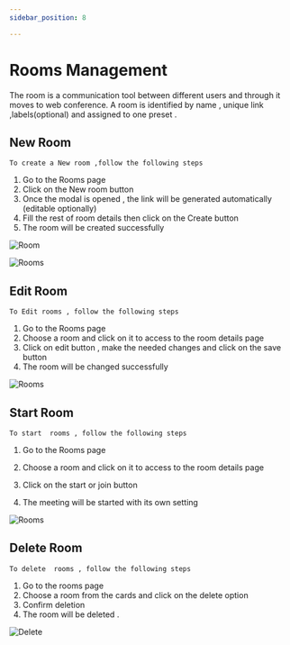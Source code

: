 ```yaml
---
sidebar_position: 8

---
```


# Rooms Management

The room is a communication tool between different users and through it moves to web conference.
A room is identified by name , unique link ,labels(optional) and assigned to one preset .


## New Room

`To create a New room ,follow the following steps`


1. Go to the Rooms page
2. Click on the New room button
3. Once the modal is opened , the link will be generated automatically (editable optionally)
4. Fill the rest of room details then click on the Create button
5. The room will be created successfully


![Room](/room/new_room.png)

![Rooms](/room/rooms.png)

## Edit Room

`To Edit rooms , follow the following steps`


1. Go to the Rooms page
2. Choose a room and click on it to access to the room details page
3. Click on edit button , make the needed changes and click on the save button
4. The room will be changed successfully


![Rooms](/room/edit_room.png)

## Start Room

`To start  rooms , follow the following steps`


1. Go to the Rooms page
2. Choose a room and click on it to access to the room details page
3. Click on the start or join button

4. The meeting will be started with its own setting 

![Rooms](/room/start.png)

## Delete Room 

`To delete  rooms , follow the following steps`


1. Go to the rooms page
2. Choose a room from the cards and click on the delete option
3. Confirm deletion
4. The room will be deleted .


  ![Delete](/room/delete-room.png)

